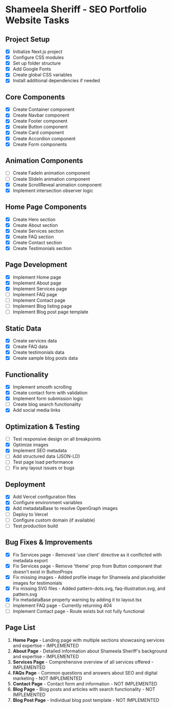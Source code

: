 # Shameela Sheriff - SEO Portfolio Website Tasks

## Project Setup
- [x] Initialize Next.js project
- [x] Configure CSS modules
- [x] Set up folder structure
- [x] Add Google Fonts
- [x] Create global CSS variables
- [x] Install additional dependencies if needed

## Core Components
- [x] Create Container component
- [x] Create Navbar component
- [x] Create Footer component
- [x] Create Button component
- [x] Create Card component
- [x] Create Accordion component
- [x] Create Form components

## Animation Components
- [ ] Create FadeIn animation component
- [ ] Create SlideIn animation component
- [x] Create ScrollReveal animation component
- [x] Implement intersection observer logic

## Home Page Components
- [x] Create Hero section
- [x] Create About section
- [x] Create Services section
- [x] Create FAQ section
- [x] Create Contact section
- [x] Create Testimonials section

## Page Development
- [x] Implement Home page
- [x] Implement About page
- [x] Implement Services page
- [ ] Implement FAQ page
- [ ] Implement Contact page
- [ ] Implement Blog listing page
- [ ] Implement Blog post page template

## Static Data
- [x] Create services data
- [x] Create FAQ data
- [x] Create testimonials data
- [x] Create sample blog posts data

## Functionality
- [x] Implement smooth scrolling
- [x] Create contact form with validation
- [x] Implement form submission logic
- [ ] Create blog search functionality
- [x] Add social media links

## Optimization & Testing
- [ ] Test responsive design on all breakpoints
- [x] Optimize images
- [x] Implement SEO metadata
- [ ] Add structured data (JSON-LD)
- [ ] Test page load performance
- [ ] Fix any layout issues or bugs

## Deployment
- [x] Add Vercel configuration files
- [x] Configure environment variables
- [x] Add metadataBase to resolve OpenGraph images
- [ ] Deploy to Vercel
- [ ] Configure custom domain (if available)
- [ ] Test production build

## Bug Fixes & Improvements
- [x] Fix Services page - Removed 'use client' directive as it conflicted with metadata export
- [x] Fix Services page - Remove 'theme' prop from Button component that doesn't exist in ButtonProps
- [x] Fix missing images - Added profile image for Shameela and placeholder images for testimonials
- [x] Fix missing SVG files - Added pattern-dots.svg, faq-illustration.svg, and pattern.svg
- [x] Fix metadataBase property warning by adding it to layout.tsx
- [ ] Implement FAQ page - Currently returning 404
- [ ] Implement Contact page - Route exists but not fully functional

## Page List
1. **Home Page** - Landing page with multiple sections showcasing services and expertise - IMPLEMENTED
2. **About Page** - Detailed information about Shameela Sheriff's background and expertise - IMPLEMENTED
3. **Services Page** - Comprehensive overview of all services offered - IMPLEMENTED
4. **FAQs Page** - Common questions and answers about SEO and digital marketing - NOT IMPLEMENTED
5. **Contact Page** - Contact form and information - NOT IMPLEMENTED
6. **Blog Page** - Blog posts and articles with search functionality - NOT IMPLEMENTED
7. **Blog Post Page** - Individual blog post template - NOT IMPLEMENTED 